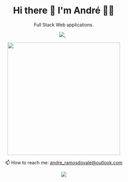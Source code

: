 <h1 align='center'>
  Hi there 👋 I'm André 👨‍💻
</h1>

<p align='center'>
    Full Stack Web applications.
</p>

<p align='center'>
    
  <a href="https://www.linkedin.com/in/andre-ramos-do-vale-671977144/">
    <img src="https://img.shields.io/badge/linkedin-%230077B5.svg?&style=for-the-badge&logo=linkedin&logoColor=white" />
  </a>&nbsp;&nbsp;
  
</p>

<p align='center'>
  <a href="#"><img src="https://github-readme-stats.vercel.app/api?username=andreramosdovale&show_icons=true&count_private=true&theme=dracula" width="350"></a>
</p>

<p align='center'>
  📫 How to reach me: <a href='mailto:andre_ramosdovale@outlook.com'>andre_ramosdovale@outlook.com</a>
</p>
<p align='center'>
  <a href="#"><img src="https://badges.pufler.dev/visits/andreramosdovale/andreramosdovale"></a> 
</p>
